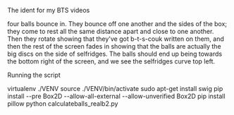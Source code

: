 The ident for my BTS videos

four balls bounce in. They bounce off one another and the sides of the box; they come to rest all the same distance apart and close to one another. Then they rotate showing that they've got b-t-s-couk written on them, and then the rest of the screen fades in showing that the balls are actually the big discs on the side of selfridges. The balls should end up being towards the bottom right of the screen, and we see the selfridges curve top left.

Running the script

virtualenv ./VENV
source ./VENV/bin/activate
sudo apt-get install swig
pip install --pre Box2D --allow-all-external --allow-unverified Box2D
pip install pillow
python calculateballs_realb2.py
